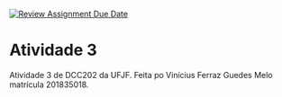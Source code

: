 [![Review Assignment Due Date](https://classroom.github.com/assets/deadline-readme-button-24ddc0f5d75046c5622901739e7c5dd533143b0c8e959d652212380cedb1ea36.svg)](https://classroom.github.com/a/yBmgqoZR)
# Atividade 3

Atividade 3 de DCC202 da UFJF. Feita po Vinícius Ferraz Guedes Melo matrícula 201835018.